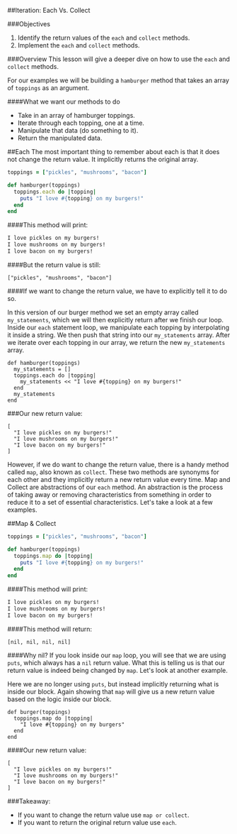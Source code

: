 ##Iteration: Each Vs. Collect


###Objectives
1. Identify the return values of the `each` and `collect` methods.
2. Implement the `each` and `collect` methods.

###Overview
This lesson will give a deeper dive on how to use the `each` and `collect` methods.


For our examples we will be building a `hamburger` method that takes an array of `toppings` as an argument.

####What we want our methods to do
- Take in an array of hamburger toppings.
- Iterate through each topping, one at a time.
- Manipulate that data (do something to it).
- Return the manipulated data.

##Each
The most important thing to remember about each is that it does not change the return value. It implicitly returns the original array.

```ruby
toppings = ["pickles", "mushrooms", "bacon"]

def hamburger(toppings)
  toppings.each do |topping|
    puts "I love #{topping} on my burgers!"
  end
end
```
####This method will print:

```ruby
I love pickles on my burgers!
I love mushrooms on my burgers!
I love bacon on my burgers!
```

####But the return value is still:

`["pickles", "mushrooms", "bacon"]`

####If we want to change the return value, we have to explicitly tell it to do so.

In this version of our burger method we set an empty array called `my_statements`, which we will then explicitly return after we finish our loop.
Inside our `each` statement loop, we manipulate each topping by interpolating it inside a string. We then push that string into our `my_statements` array.
After we iterate over each topping in our array, we return the new `my_statements` array.

```
def hamburger(toppings)
  my_statements = []
  toppings.each do |topping|
    my_statements << "I love #{topping} on my burgers!"
  end
  my_statements
end
```
###Our new return value:
```
[
  "I love pickles on my burgers!"
  "I love mushrooms on my burgers!"  
  "I love bacon on my burgers!"
]
```
However, if we do want to change the return value, there is a handy method called `map`, also known as `collect`. These two methods are synonyms for each other and they implicitly return a new return value every time. Map and Collect are abstractions of our `each` method. An abstraction is the process of taking away or removing characteristics from something in order to reduce it to a set of essential characteristics. Let's take a look at a few examples.


##Map & Collect

```ruby
toppings = ["pickles", "mushrooms", "bacon"]

def hamburger(toppings)
  toppings.map do |topping|
    puts "I love #{topping} on my burgers!"
  end
end
```
####This method will print:
```ruby
I love pickles on my burgers!
I love mushrooms on my burgers!
I love bacon on my burgers!
```
####This method will return:

`[nil, nil, nil, nil]`

####Why nil?
If you look inside our `map` loop, you will see that we are using `puts`, which always has a `nil` return value. What this is telling us is that our return value is indeed being changed by `map`. Let's look at another example.

Here we are no longer using `puts`, but instead implicitly returning what is inside our block. Again showing that `map` will give us a new return value based on the logic inside our block.

```
def burger(toppings)
  toppings.map do |topping|
    "I love #{topping} on my burgers"
  end
end
```
####Our new return value:

```
[
  "I love pickles on my burgers!"
  "I love mushrooms on my burgers!"  
  "I love bacon on my burgers!"
]
```
###Takeaway:
- If you want to change the return value use `map or collect`.
- If you want to return the original return value use `each`.

